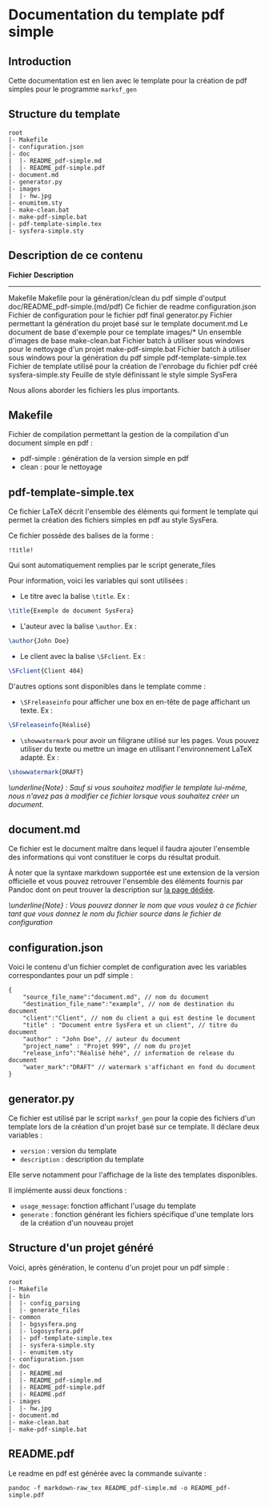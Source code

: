 # Documentation du template pdf simple

## Introduction

Cette documentation est en lien avec le template pour la création de pdf simples pour le programme `marksf_gen`

## Structure du template

    root
	|- Makefile
	|- configuration.json
	|- doc
	|  |- README_pdf-simple.md
	|  |- README_pdf-simple.pdf
	|- document.md
	|- generator.py
	|- images
	|  |- hw.jpg
	|- enumitem.sty
	|- make-clean.bat
	|- make-pdf-simple.bat
	|- pdf-template-simple.tex
	|- sysfera-simple.sty

## Description de ce contenu

 **Fichier**                      **Description**
------------------------------   ----------------------------------------------------------------
  Makefile                        Makefile pour la génération/clean du pdf simple d'output
  doc/README_pdf-simple.(md/pdf)  Ce fichier de readme
  configuration.json              Fichier de configuration pour le fichier pdf final
  generator.py                    Fichier permettant la génération du projet basé sur le template
  document.md                     Le document de base d'exemple pour ce template
  images/*                        Un ensemble d'images de base
  make-clean.bat                  Fichier batch à utiliser sous windows pour le nettoyage d'un projet
  make-pdf-simple.bat             Fichier batch à utiliser sous windows pour la génération du pdf simple
  pdf-template-simple.tex         Fichier de template utilisé pour la création de l'enrobage du fichier pdf créé
  sysfera-simple.sty              Feuille de style définissant le style simple SysFera

Nous allons aborder les fichiers les plus importants.

## Makefile

Fichier de compilation permettant la gestion de la compilation d'un document simple en pdf :

 * pdf-simple : génération de la version simple en pdf
 * clean : pour le nettoyage

## pdf-template-simple.tex

Ce fichier LaTeX décrit l'ensemble des éléments qui forment le template qui permet la création des fichiers simples en pdf au style SysFera.

Ce fichier possède des balises de la forme :

    !title!
    
Qui sont automatiquement remplies par le script generate_files

Pour information, voici les variables qui sont utilisées :

 * Le titre avec la balise `\title`. Ex :
 
~~~latex
\title{Exemple de document SysFera}
~~~
 
 * L'auteur avec la balise `\author`. Ex :
       
~~~latex
\author{John Doe}
~~~

 * Le client avec la balise `\SFclient`. Ex :
 
~~~latex
\SFclient{Client 404}
~~~
 
D'autres options sont disponibles dans le template comme :

 * `\SFreleaseinfo` pour afficher une box en en-tête de page affichant un texte. Ex :

~~~latex
\SFreleaseinfo{Réalisé} 
~~~

 * `\showwatermark` pour avoir un filigrane utilisé sur les pages. Vous pouvez utiliser du texte ou mettre un image en utilisant l'environnement LaTeX adapté. Ex :
 
~~~latex
\showwatermark{DRAFT} 
~~~

*\underline{Note} : Sauf si vous souhaitez modifier le template lui-même, nous n'avez pas à modifier ce fichier lorsque vous souhaitez créer un document.*

## document.md

Ce fichier est le document maître dans lequel il faudra ajouter l'ensemble des informations qui vont constituer le corps du résultat produit.

À noter que la syntaxe markdown supportée est une extension de la version officielle et vous pouvez retrouver l'ensemble des éléments fournis par Pandoc dont on peut trouver la description sur [la page dédiée](http://johnmacfarlane.net/pandoc/README.html#pandocs-markdown).

*\underline{Note} : Vous pouvez donner le nom que vous voulez à ce fichier tant que vous donnez le nom du fichier source dans le fichier de configuration*

## configuration.json

Voici le contenu d'un fichier complet de configuration avec les variables correspondantes pour un pdf simple :

    {
		"source_file_name":"document.md", // nom du document
		"destination_file_name":"example", // nom de destination du document
		"client":"Client", // nom du client a qui est destine le document
		"title" : "Document entre SysFera et un client", // titre du document
		"author" : "John Doe", // auteur du document
		"project_name" : "Projet 999", // nom du projet
		"release_info":"Réalisé héhé", // information de release du document
		"water_mark":"DRAFT" // watermark s'affichant en fond du document
	}

## generator.py

Ce fichier est utilisé par le script `marksf_gen` pour la copie des fichiers d'un template lors de la création d'un projet basé sur ce template. Il déclare deux variables :

 * `version` : version du template
 * `description` : description du template

Elle serve notamment pour l'affichage de la liste des templates disponibles.

Il implémente aussi deux fonctions :

 * `usage_message`: fonction affichant l'usage du template
 * `generate` : fonction générant les fichiers spécifique d'une template lors de la création d'un nouveau projet
 
## Structure d'un projet généré

Voici, après génération, le contenu d'un projet pour un pdf simple :

    root
	|- Makefile
	|- bin
	|  |- config_parsing
	|  |- generate_files
	|- common
	|  |- bgsysfera.png
	|  |- logosysfera.pdf
	|  |- pdf-template-simple.tex
	|  |- sysfera-simple.sty
	|  |- enumitem.sty
	|- configuration.json
	|- doc
	|  |- README.md
	|  |- README_pdf-simple.md
	|  |- README_pdf-simple.pdf
	|  |- README.pdf
	|- images
	|  |- hw.jpg
	|- document.md
	|- make-clean.bat
	|- make-pdf-simple.bat
 
## README.pdf

Le readme en pdf est générée avec la commande suivante :

    pandoc -f markdown-raw_tex README_pdf-simple.md -o README_pdf-simple.pdf
